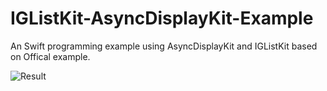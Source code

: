 # IGListKit-AsyncDisplayKit-Example
An Swift programming example using AsyncDisplayKit and IGListKit based on Offical example.

![Result](https://github.com/QiuDaniel/IGListKit-AsyncDisplayKit-Example/blob/master/snap.gif)